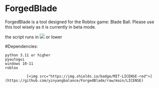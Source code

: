 # ForgedBlade

ForgedBlade is a tool designed for the Roblox game: Blade Ball. Please use this tool wisely as it is currently in beta mode.

the script runs in [<img src="https://img.shields.io/badge/Python-version_3.12.0-yellow">](https://www.python.org/) or lower

#Dependencies:
```
python 3.11 or higher
pyautogui
windows 10-11
roblox
```

              [<img src="https://img.shields.io/badge/MIT-LICENSE-red">](https://github.com/yinyangbalance/ForgedBlade/raw/main/LICENSE)

